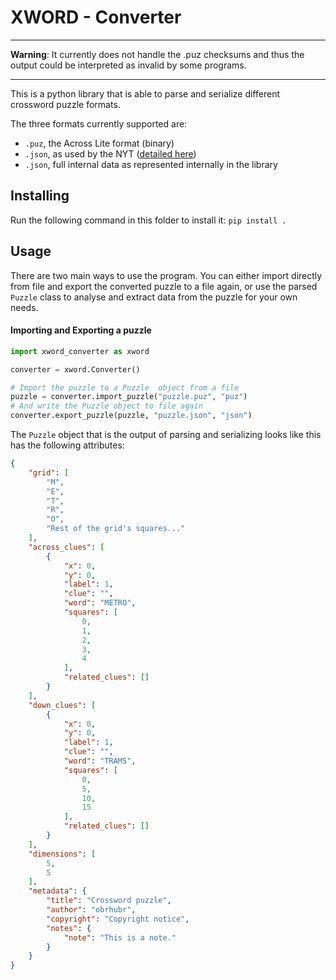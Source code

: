 # XWORD - Converter

<hr>

**Warning**: It currently does not handle the .puz checksums and thus the output could be interpreted as invalid by some programs.

<hr>

This is a python library that is able to parse and serialize different crossword puzzle formats.

The three formats currently supported are:
 - `.puz`, the Across Lite format (binary)
 - `.json`, as used by the NYT ([detailed here](https://www.xwordinfo.com/JSON/))
 - `.json`, full internal data as represented internally in the library

## Installing

Run the following command in this folder to install it:
`pip install .`

## Usage

There are two main ways to use the program. You can either import directly from file and export the converted puzzle to a file again, or use the parsed `Puzzle` class to analyse and extract data from the puzzle for your own needs.

#### Importing and Exporting a puzzle

```python
import xword_converter as xword

converter = xword.Converter()

# Import the puzzle to a Puzzle  object from a file
puzzle = converter.import_puzzle("puzzle.puz", "puz")
# And write the Puzzle object to file again
converter.export_puzzle(puzzle, "puzzle.json", "json")
```

The `Puzzle` object that is the output of parsing and serializing looks like this has the following attributes:

```json
{
    "grid": [
        "M",
        "E",
        "T",
        "R",
        "O",
		"Rest of the grid's squares..."
    ],
    "across_clues": [
        {
            "x": 0,
            "y": 0,
            "label": 1,
            "clue": "",
            "word": "METRO",
            "squares": [
                0,
                1,
                2,
                3,
                4
            ],
            "related_clues": []
        }
    ],
    "down_clues": [
        {
            "x": 0,
            "y": 0,
            "label": 1,
            "clue": "",
            "word": "TRAMS",
            "squares": [
                0,
                5,
                10,
                15
            ],
            "related_clues": []
        }
    ],
    "dimensions": [
        5,
        5
    ],
    "metadata": {
        "title": "Crossword puzzle",
        "author": "obrhubr",
        "copyright": "Copyright notice",
        "notes": {
            "note": "This is a note."
        }
    }
}
```
